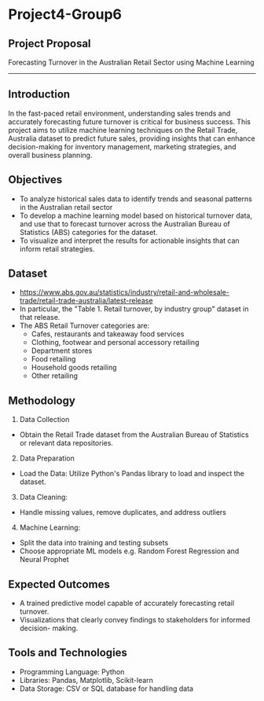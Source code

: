 

# Project4-Group6

## Project Proposal

 Forecasting Turnover in the Australian Retail Sector using Machine Learning

---

## Introduction

In the fast-paced retail environment, understanding sales trends and accurately forecasting
future turnover is critical for business success. This project aims to utilize machine learning
techniques on the Retail Trade, Australia dataset to predict future sales, providing insights that
can enhance decision-making for inventory management, marketing strategies, and overall
business planning.

## Objectives
- To analyze historical sales data   to   identify   trends   and   seasonal   patterns   in   the
Australian retail sector
- To  develop a machine learning model based on historical   turnover   data, and use that to forecast turnover across the Australian Bureau of Statistics (ABS) categories for the dataset.
- To   visualize   and   interpret   the   results   for   actionable   insights   that   can   inform   retail
strategies.

## Dataset

- https://www.abs.gov.au/statistics/industry/retail-and-wholesale-trade/retail-trade-australia/latest-release
- In particular, the "Table 1. Retail turnover, by industry group" dataset in that release.
- The ABS Retail Turnover categories are:
    - Cafes, restaurants and takeaway food services
    - Clothing, footwear and personal accessory retailing
    - Department stores
    - Food retailing
    - Household goods retailing
    - Other retailing

## Methodology


1. Data Collection
- Obtain the Retail Trade dataset from the Australian Bureau of Statistics or relevant
data repositories.
2. Data Preparation
- Load the Data: Utilize Python's Pandas library to load and inspect the dataset.
3. Data Cleaning:
- Handle missing values, remove duplicates, and address outliers
4. Machine Learning:
- Split the data into training and testing subsets
- Choose appropriate ML models e.g. Random Forest Regression and Neural Prophet

## Expected Outcomes
- A trained predictive model capable of accurately forecasting retail turnover.
- Visualizations   that   clearly   convey   findings   to   stakeholders   for   informed   decision-
making.

## Tools and Technologies
- Programming Language: Python
- Libraries: Pandas, Matplotlib, Scikit-learn
- Data Storage: CSV or SQL database for handling data
